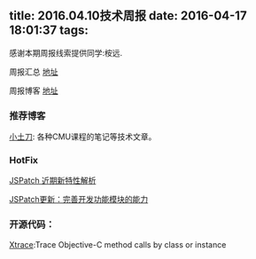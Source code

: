 title: 2016.04.10技术周报
date: 2016-04-17 18:01:37
tags:
---

感谢本期周报线索提供同学:桉远.

周报汇总 [地址](https://github.com/BaiduHiDeviOS/iOS-Tech-Weekly)

周报博客 [地址](http://baiduhidevios.github.io/)

### 推荐博客

[小土刀](http://wdxtub.com/about/): 各种CMU课程的笔记等技术文章。

### HotFix

[JSPatch 近期新特性解析](http://blog.cnbang.net/tech/3038/)

[JSPatch更新：完善开发功能模块的能力](http://blog.cnbang.net/tech/3123/)

### 开源代码：

[Xtrace](https://github.com/johnno1962/Xtrace):Trace Objective-C method calls by class or instance
